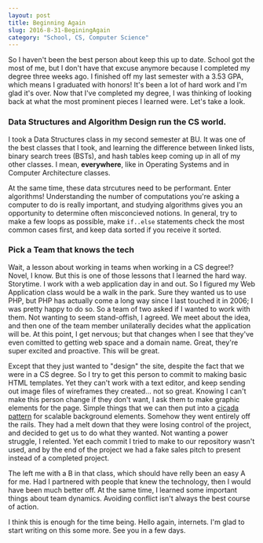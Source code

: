 ```yaml
---
layout: post
title: Beginning Again
slug: 2016-8-31-BeginingAgain
category: "School, CS, Computer Science"
---
```


So I haven't been the best person about keep this up to date. School got the
most of me, but I don't have that excuse anymore because I completed my degree
three weeks ago. I finished off my last semester with a 3.53 GPA, which means I
graduated with honors! It's been a lot of hard work and I'm glad it's over.
Now that I've completed my degree, I was thinking of looking back at what the
most prominent pieces I learned were. Let's take a look.

### Data Structures and Algorithm Design run the CS world.

I took a Data Structures class in my second semester at BU. It was one of the
best classes that I took, and learning the difference between linked lists,
binary search trees (BSTs), and hash tables keep coming up in all of my other classes.
I mean, **everywhere**, like in Operating Systems and in Computer Architecture
classes. 

At the same time, these data strcutures need to be performant. Enter algorithms!
Understanding the number of computations you're asking a computer to do is
really important, and studying algorithms gives you an opportunity to determine 
often misconcieved notions. In general, try to make a few loops as possible,
make `if..else` statements check the most common cases first, and keep data
sorted if you receive it sorted.

### Pick a Team that knows the tech

Wait, a lesson about working in teams when working in a CS degree!? Novel, I
know. But this is one of those lessons that I learned the hard way. Storytime. I work with
a web application day in and out. So I figured my Web Application class would be
a walk in the park. Sure they wanted us to use PHP, but PHP has actually come a
long way since I last touched it in 2006; I was pretty happy to do so. So a team
of two asked if I wanted to work with them. Not wanting to seem stand-offish, I
agreed. We meet about the idea, and then one of the team member unilaterally
decides what the application will be. At this point, I get nervous; but that
changes when I see that they've even comitted to getting web space and a domain
name. Great, they're super excited and proactive. This will be great.

Except that they just wanted to "design" the site, despite the fact that we were
in a CS degree. So I try to get this person to commit to making basic HTML
templates. Yet they can't work with a text editor, and keep sending out image
files of wireframes they created... not so great. Knowing I can't make this
person change if they don't want, I ask them to make graphic elements for the
page. Simple things that we can then put into a [cicada
pattern](https://www.sitepoint.com/the-cicada-principle-and-why-it-matters-to-web-designers/)
for scalable background elements. Somehow they went entirely off the rails. They
had a melt down that they were losing control of the project, and decided to get
us to do what they wanted. Not wanting a power struggle, I relented. Yet each
commit I tried to make to our repository wasn't used, and by the end of the
project we had a fake sales pitch to present instead of a completed project. 

The left me with a B in that class, which should have relly been an easy A for
me. Had I partnered with people that knew the technology, then I would have been
much better off. At the same time, I learned some important things about team
dynamics. Avoiding conflict isn't always the best course of action.

I think this is enough for the time being. Hello again, internets. I'm glad to
start writing on this some more. See you in a few days.
